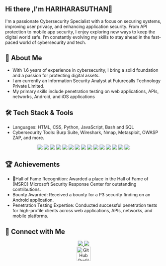 ## Hi there ,I'm HARIHARASUTHAN👋 
I'm a passionate Cybersecurity Specialist with a focus on securing systems, improving user privacy, and enhancing application security. From API protection to mobile app security, I enjoy exploring new ways to keep the digital world safe. I’m constantly evolving my skills to stay ahead in the fast-paced world of cybersecurity and tech.

## 🚀 About Me
- With 1.6 years of experience in cybersecurity, I bring a solid foundation and a passion for protecting digital assets.
- I am currently an Information Security Analyst at Futurecalls Technology Private Limited.
- My primary skills include penetration testing on web applications, APIs, networks, Android, and iOS applications
<!--
**RedEye1003/RedEye1003** is a ✨ _special_ ✨ repository because its `README.md` (this file) appears on your GitHub profile.
Here are some ideas to get you started:
- 🔭 I’m currently working on ...
- 🌱 I’m currently learning ...
- 👯 I’m looking to collaborate on ...
- 🤔 I’m looking for help with ...
- 💬 Ask me about ...
- 📫 How to reach me: ...
- 😄 Pronouns: ...
- ⚡ Fun fact: ...
-->
## 🛠️ Tech Stack & Tools
- Languages: HTML, CSS, Python, JavaScript, Bash and SQL
- Cybersecurity Tools: Burp Suite, Wireshark, Nmap, Metasploit, OWASP ZAP, and more.
<p align="center">
    <img src="https://skillicons.dev/icons?i=bash" />
    <img src="https://skillicons.dev/icons?i=css" />
    <img src="https://skillicons.dev/icons?i=docker" />
    <img src="https://skillicons.dev/icons?i=html" />
    <img src="https://skillicons.dev/icons?i=js" />
    <img src="https://skillicons.dev/icons?i=kubernetes" />
    <img src="https://skillicons.dev/icons?i=nginx" />
    <img src="https://skillicons.dev/icons?i=php" />
    <img src="https://skillicons.dev/icons?i=postman" />
    <img src="https://skillicons.dev/icons?i=powershell" />
    <img src="https://skillicons.dev/icons?i=py" />
    <img src="https://skillicons.dev/icons?i=redhat" />
    <img src="https://skillicons.dev/icons?i=ubuntu" />
    <img src="https://skillicons.dev/icons?i=vscode" />
    <img src="https://skillicons.dev/icons?i=wordpress" />
</p>

 ## 🏆 Achievements
 - 🌟Hall of Fame Recognition: Awarded a place in the Hall of Fame of (MSRC) Microsoft Security Response Center for outstanding contributions.
- Bounty Awarded: Received a bounty for a P3 security finding on an Android application.
- Penetration Testing Expertise: Conducted successful penetration tests for high-profile clients across web applications, APIs, networks, and mobile platforms.
 
 ## 🔗 Connect with Me
<p align="center">
  <a href="https://www.linkedin.com/in/harihara-suthan">
    <img src="https://skillicons.dev/icons?i=linkedin" />
  </a>
  <a href="https://www.instagram.com/_harihara_suthan_">
    <img src="https://skillicons.dev/icons?i=instagram" />
  </a>
  <a class="socialicon github" href="https://cyber.comolho.com/user/profile/hariharasuthan918/" target="_blank" rel="author" style="display: flex; justify-content: center; align-items: center;">
                <img src="https://cyber.comolho.com/static/img/logo.png" alt="GitHub Profile" width="45" height="45">
</a>
</p>
